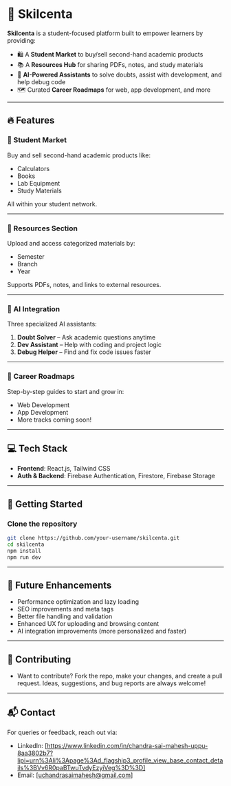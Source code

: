 # 🧠 Skilcenta

**Skilcenta** is a student-focused platform built to empower learners by providing:

- 🛍️ A **Student Market** to buy/sell second-hand academic products  
- 📚 A **Resources Hub** for sharing PDFs, notes, and study materials  
- 🤖 **AI-Powered Assistants** to solve doubts, assist with development, and help debug code  
- 🗺️ Curated **Career Roadmaps** for web, app development, and more

---

## 🔥 Features

### 🛒 Student Market
Buy and sell second-hand academic products like:
- Calculators  
- Books  
- Lab Equipment  
- Study Materials  

All within your student network.

---

### 📂 Resources Section
Upload and access categorized materials by:
- Semester  
- Branch  
- Year  

Supports PDFs, notes, and links to external resources.

---

### 🤖 AI Integration
Three specialized AI assistants:
1. **Doubt Solver** – Ask academic questions anytime  
2. **Dev Assistant** – Help with coding and project logic  
3. **Debug Helper** – Find and fix code issues faster  

---

### 🧭 Career Roadmaps
Step-by-step guides to start and grow in:
- Web Development  
- App Development  
- More tracks coming soon!

---

## 💻 Tech Stack

- **Frontend**: React.js, Tailwind CSS  
- **Auth & Backend**: Firebase Authentication, Firestore, Firebase Storage  

---

## 🚀 Getting Started

### Clone the repository

```bash
git clone https://github.com/your-username/skilcenta.git
cd skilcenta
npm install
npm run dev
```

---

## 📌 Future Enhancements

- Performance optimization and lazy loading
- SEO improvements and meta tags
- Better file handling and validation
- Enhanced UX for uploading and browsing content
- AI integration improvements (more personalized and faster)

---

## 🤝 Contributing

- Want to contribute? Fork the repo, make your changes, and create a pull request.
Ideas, suggestions, and bug reports are always welcome!

---

## 📬 Contact

For queries or feedback, reach out via:
- LinkedIn: [https://www.linkedin.com/in/chandra-sai-mahesh-uppu-8aa3802b7?lipi=urn%3Ali%3Apage%3Ad_flagship3_profile_view_base_contact_details%3BVv6R0paBTwuTvdyEzyiVeg%3D%3D]
- Email: [uchandrasaimahesh@gmail.com]

